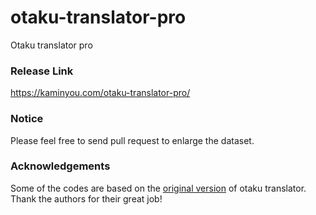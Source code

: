 # otaku-translator-pro
Otaku translator pro

### Release Link
https://kaminyou.com/otaku-translator-pro/

### Notice
Please feel free to send pull request to enlarge the dataset.

### Acknowledgements
Some of the codes are based on the [original version](https://github.com/teddy21019/weeb-message) of otaku translator. Thank the authors for their great job!
